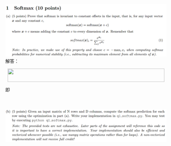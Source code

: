 <p align="center"><img src="tex/981e1a911d5d015cd4e9ca83bdef1a5e.svg?invert_in_darkmode&sanitize=true" align=middle width=191.34590144999999pt height=14.611878599999999pt/></p>  

![1a](Assignment1-img/1a.jpg)
解答：
<p align="center"><img src="tex/35995193a6c6128f08c9bd37b6e628b8.svg?invert_in_darkmode&sanitize=true" align=middle width=490.57258634999994pt height=42.65424074999999pt/></p>  
即  
<p align="center"><img src="tex/62b524786a05e90fb15e7ea2c7959f36.svg?invert_in_darkmode&sanitize=true" align=middle width=222.53629034999997pt height=16.438356pt/></p>  

![1b](Assignment1-img/1b.jpg)